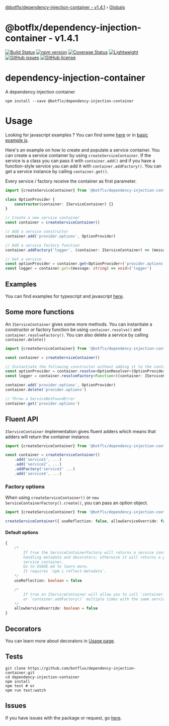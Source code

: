 [@botflx/dependency-injection-container - v1.4.1](README.md) › [Globals](globals.md)

# @botflx/dependency-injection-container - v1.4.1

[![Build Status](https://travis-ci.org/botflux/dependency-injection-container.svg?branch=master)](https://travis-ci.org/botflux/dependency-injection-container)
[![npm version](https://img.shields.io/npm/v/@botflx%2Fdependency-injection-container.svg)](https://npmjs.org/package/@botflx/dependency-injection-container)
[![Coverage Status](https://coveralls.io/repos/github/botflux/dependency-injection-container/badge.svg?branch=master)](https://coveralls.io/github/botflux/dependency-injection-container?branch=master)
[![Lightweight](https://img.shields.io/bundlephobia/minzip/@botflx/dependency-injection-container)](https://bundlephobia.com/result?p=@botflx/dependency-injection-container)
[![GitHub issues](https://img.shields.io/github/issues/botflux/dependency-injection-container.svg)](https://GitHub.com/botflux/dependency-injection-container/issues/)
[![GitHub license](https://img.shields.io/github/license/botflux/dependency-injection-container.svg)](https://github.com/botflux/dependency-injection-container/blob/master/LICENSE)

# dependency-injection-container

A dependency injection container

```shell script
npm install --save @botflx/dependency-injection-container
```

# Usage

Looking for javascript examples ? You can find some [here](/JAVASCRIPT.md) or in [basic example js](/examples/basic-example-js).

Here's an example on how to create and populate a service container.
You can create a service container by using `createServiceContainer`.
If the service is a class you can pass it with `container.add()` and if you
have a function-style service you can add it with `container.addFactory()`.
You can get a service instance by calling `container.get()`.

Every service / factory receive the container as first parameter.  

```typescript
import {createServiceContainer} from '@botflx/dependency-injection-container'

class OptionProvider {
    constructor(container: IServiceContainer) {}
}

// Create a new service container
const container = createServiceContainer()

// Add a service constructor
container.add('provider.options', OptionProvider)

// Add a service factory function
container.addFactory('logger', (container: IServiceContainer) => (message: string) => console.log(message))

// Get a service
const optionProvider = container.get<OptionProvider>('provider.options')
const logger = container.get<(message: string) => void>('logger')
```

## Examples

You can find examples for typescript and javascript [here](/examples).

## Some more functions

An `IServiceContainer` gives some more methods. You can instantiate a constructor or factory function be using 
`container.resolve()` and `container.resolveFactory()`.
You can also delete a service by calling `container.delete()` 

```typescript
import {createServiceContainer} from '@botflx/dependency-injection-container'

const container = createServiceContainer()

// Instantiate the following constructor without adding it to the container.
const optionProvider = container.resolve<OptionResolver>(OptionProvider)
const logger = container.resolveFactory<Function>((container: IServiceContainer) => (message) => console.log(message))

container.add('provider.options', OptionProvider)
container.delete('provider.options')

// Throw a ServiceNotFoundError
container.get('provider.options')

```

## Fluent API

`IServiceContainer` implementation gives fluent adders which means that adders will return the container instance.

```typescript
import {createServiceContainer} from '@botflx/dependency-injection-container'

const container = createServiceContainer()
    .add('service1', ...)
    .add('service2', ...)
    .addFactory('service3' ...)
    .add('service4', ...)
```

### Factory options

When using `createServiceContainer()` or `new ServiceContainerFactory().create()`,
you can pass an option object.

```typescript
import {createServiceContainer} from '@botflx/dependency-injection-container'

createServiceContainer({ useReflection: false, allowServiceOverride: false })
```

#### Default options
```typescript
{
    /*
        If true the ServiceContainerFactory will returns a service container
        handling metadata and decorators; otherwise it will returns a plain
        service container.
        Go to USAGE.md to learn more.
        It requires `npm i reflect-metadata`.
    */
    useReflection: boolean = false

    /*
        If true an IServiceContainer will allow you to call `container.add()` 
        or `container.addFactory()` multiple times with the same service name. 
    */
    allowServiceOverride: boolean = false
}
```

## Decorators

You can learn more about decorators in [Usage page](USAGE.md).

## Tests

```shell script
git clone https://github.com/botflux/dependency-injection-container.git
cd dependency-injection-container
npm install
npm test # or
npm run test:watch
```

## Issues

If you have issues with the package or request, go [here](https://github.com/botflux/dependency-injection-container/issues).
